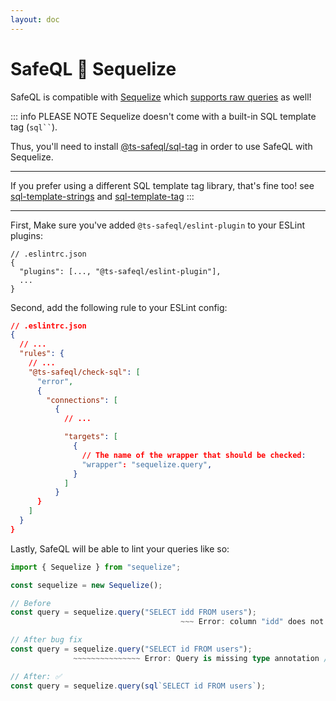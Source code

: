 ```yaml
---
layout: doc
---
```


# SafeQL :muscle: Sequelize

SafeQL is compatible with [Sequelize](https://sequelize.org/) which [supports raw queries](https://sequelize.org/master/manual/raw-queries.html) as well!

::: info PLEASE NOTE
Sequelize doesn't come with a built-in SQL template tag (` sql`` `).

Thus, you'll need to install [@ts-safeql/sql-tag](/libraries/sql-tag/introduction.html) in order to use SafeQL with Sequelize.

---

If you prefer using a different SQL template tag library, that's fine too!
see [sql-template-strings](https://www.npmjs.com/package/sql-template-strings) and [sql-template-tag](https://www.npmjs.com/package/sql-template-tag)
:::

---

First, Make sure you've added `@ts-safeql/eslint-plugin` to your ESLint plugins:

```json{3}
// .eslintrc.json
{
  "plugins": [..., "@ts-safeql/eslint-plugin"],
  ...
}
```

Second, add the following rule to your ESLint config:

```json
// .eslintrc.json
{
  // ...
  "rules": {
    // ...
    "@ts-safeql/check-sql": [
      "error",
      {
        "connections": [
          {
            // ...

            "targets": [
              {
                // The name of the wrapper that should be checked:
                "wrapper": "sequelize.query",
              }
            ]
          }
      }
    ]
  }
}
```

Lastly, SafeQL will be able to lint your queries like so:

```typescript
import { Sequelize } from "sequelize";

const sequelize = new Sequelize();

// Before
const query = sequelize.query("SELECT idd FROM users");
                                      ~~~ Error: column "idd" does not exist // [!code error]

// After bug fix
const query = sequelize.query("SELECT id FROM users");
              ~~~~~~~~~~~~~~~ Error: Query is missing type annotation // [!code error]

// After: ✅
const query = sequelize.query(sql`SELECT id FROM users`);
```